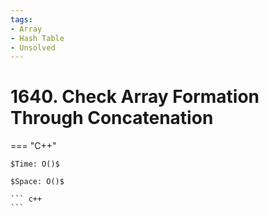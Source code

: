 ```yaml
---
tags:
- Array
- Hash Table
- Unsolved
---
```



# 1640. Check Array Formation Through Concatenation

=== "C++"

    $Time: O()$

    $Space: O()$

    ``` c++
    ```